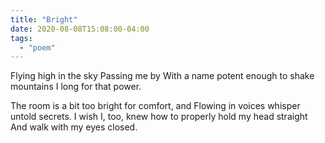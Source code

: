 ```yaml
---
title: "Bright"
date: 2020-08-08T15:08:00-04:00
tags:
  - "poem"
---
```


Flying high in the sky
Passing me by
With a name potent enough to shake mountains
I long for that power.

The room is a bit too bright for comfort, and
Flowing in voices whisper untold secrets.
I wish I, too, knew how to properly hold my head straight
And walk with my eyes closed.
